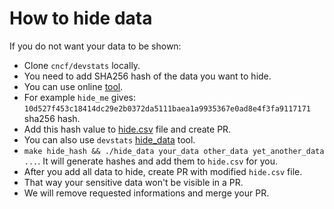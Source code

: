 # How to hide data

If you do not want your data to be shown:

- Clone `cncf/devstats` locally.
- You need to add SHA256 hash of the data you want to hide.
- You can use online [tool](https://hash.online-convert.com/sha256-generator).
- For example `hide_me` gives: `10d527f453c18414dc29e2b0372da5111baea1a9935367e0ad8e4f3fa9117171` sha256 hash.
- Add this hash value to [hide.csv](https://github.com/cncf/devstats/blob/master/hide.csv) file and create PR.
- You can also use `devstats` [hide_data](https://github.com/cncf/devstats/blob/master/cmd/hide_data/hide_data.go) tool.
- `make hide_hash && ./hide_data your_data other_data yet_another_data ...`. It will generate hashes and add them to `hide.csv` for you.
- After you add all data to hide, create PR with modified `hide.csv` file.
- That way your sensitive data won't be visible in a PR.
- We will remove requested informations and merge your PR.
